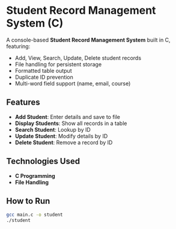 
# Student Record Management System (C)

A console-based **Student Record Management System** built in C, featuring:
- Add, View, Search, Update, Delete student records
- File handling for persistent storage
- Formatted table output
- Duplicate ID prevention
- Multi-word field support (name, email, course)

## Features
- **Add Student**: Enter details and save to file
- **Display Students**: Show all records in a table
- **Search Student**: Lookup by ID
- **Update Student**: Modify details by ID
- **Delete Student**: Remove a record by ID

## Technologies Used
- **C Programming**
- **File Handling**

## How to Run
```bash
gcc main.c -o student
./student
